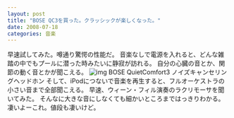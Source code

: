 ```yaml
---
layout: post
title: "BOSE QC3を買った。クラッシックが楽しくなった。"
date: 2008-07-18
categories: 音楽
---
```

早速試してみた。噂通り驚愕の性能だ。
音楽なしで電源を入れると、どんな雑踏の中でもプールに潜った時みたいに静寂が訪れる。
自分の心臓の音とか、関節の動く音とかが聞こえる。
![img](http://ecx.images-amazon.com/images/I/41iF9SREF-L._SL160_AA115_.jpg) BOSE QuietComfort3 ノイズキャンセリングヘッドホン
そして、iPodにつないで音楽を再生すると、フルオーケストラの小さい音まで全部聞こえる。
早速、ウィーン・フィル演奏のラクリモーサを聞いてみた。
そんなに大きな音にしなくても細かいところまではっきりわかる。
凄いよーこれ。値段も凄いけど。

